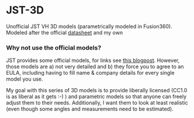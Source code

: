 # JST-3D

Unofficial JST VH 3D models (parametrically modeled in Fusion360).
Modeled after the official [datasheet](https://datasheet.lcsc.com/lcsc/2304140030_JST-Sales-America-B2P-VH-LF-SN_C160315.pdf) and my own 

### Why not use the official models?

JST provides some official models, for links see [this blogpost](https://techoverflow.net/2023/10/29/where-to-find-3d-models-for-jst-vh-connectors/). However, those models are a) not very detailed and b) they force you to agree to an EULA, including having to fill name & company details for every single model you use.

My goal with this series of 3D models is to provide liberally licensed (CC1.0 is as liberal as it gets :-) ) and parametric models so that anyone can freely adjust them to their needs.
Additionally, I want them to look at least realistic (even though some angles and measurements need to be estimated).
